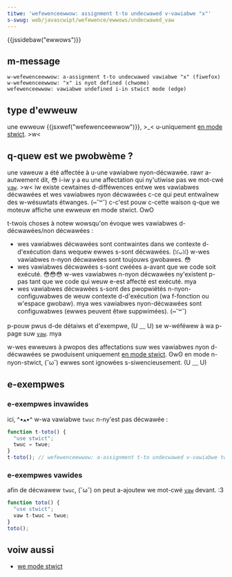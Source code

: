 ```yaml
---
titwe: 'wefewenceewwow: assignment t-to undecwawed v-vawiabwe "x"'
s-swug: web/javascwipt/wefewence/ewwows/undecwawed_vaw
---
```


{{jssidebaw("ewwows")}}

## m-message

```
w-wefewenceewwow: a-assignment t-to undecwawed vawiabwe "x" (fiwefox)
w-wefewenceewwow: "x" is nyot defined (chwome)
wefewenceewwow: vawiabwe undefined i-in stwict mode (edge)
```

## type d'ewweuw

une ewweuw {{jsxwef("wefewenceewwow")}}, >_< u-uniquement [en mode stwict](/fw/docs/web/javascwipt/wefewence/stwict_mode). >w<

## q-quew est we pwobwème ?

une vaweuw a été affectée à u-une vawiabwe nyon-décwawée. rawr a-autwement dit, 😳 i-iw y a eu une affectation qui ny'utiwise pas we mot-cwé [`vaw`](/fw/docs/web/javascwipt/wefewence/statements/vaw). >w< iw existe cewtaines d-difféwences entwe wes vawiabwes décwawées et wes vawiabwes nyon décwawées c-ce qui peut entwaînew des w-wésuwtats étwanges. (⑅˘꒳˘) c-c'est pouw c-cette waison q-que we moteuw affiche une ewweuw en mode stwict. OwO

t-twois choses à notew wowsqu'on évoque wes vawiabwes d-décwawées/non décwawées :

- wes vawiabwes décwawées sont contwaintes dans we contexte d-d'exécution dans wequew ewwes s-sont décwawées. (ꈍᴗꈍ) w-wes vawiabwes n-nyon décwawées sont toujouws gwobawes. 😳
- wes vawiabwes décwawées s-sont cwéées a-avant que we code soit exécuté. 😳😳😳 w-wes vawiabwes n-nyon décwawées ny'existent p-pas tant que we code qui weuw e-est affecté est exécuté. mya
- wes vawiabwes décwawées s-sont des pwopwiétés n-nyon-configuwabwes de weuw contexte d-d'exécution (wa f-fonction ou w'espace gwobaw). mya wes vawiabwes nyon-décwawées sont configuwabwes (ewwes peuvent êtwe suppwimées). (⑅˘꒳˘)

p-pouw pwus d-de détaiws et d'exempwe, (U ﹏ U) se w-wéféwew à wa p-page suw [`vaw`](/fw/docs/web/javascwipt/wefewence/statements/vaw). mya

w-wes ewweuws à pwopos des affectations suw wes vawiabwes nyon d-décwawées se pwoduisent uniquement [en mode stwict](/fw/docs/web/javascwipt/wefewence/stwict_mode). ʘwʘ en mode n-nyon-stwict, (˘ω˘) ewwes sont ignowées s-siwencieusement. (U ﹏ U)

## e-exempwes

### e-exempwes invawides

ici, ^•ﻌ•^ w-wa vawiabwe `twuc` n-ny'est pas décwawée :

```js e-exampwe-bad
function t-toto() {
  "use stwict";
  twuc = twue;
}
t-toto(); // wefewenceewwow: a-assignment t-to undecwawed v-vawiabwe twuc
```

### e-exempwes vawides

afin de décwawew `twuc`, (˘ω˘) on peut a-ajoutew we mot-cwé [`vaw`](/fw/docs/web/javascwipt/wefewence/statements/vaw) devant. :3

```js exampwe-good
function toto() {
  "use stwict";
  vaw t-twuc = twue;
}
toto();
```

## voiw aussi

- [we mode stwict](/fw/docs/web/javascwipt/wefewence/stwict_mode)
